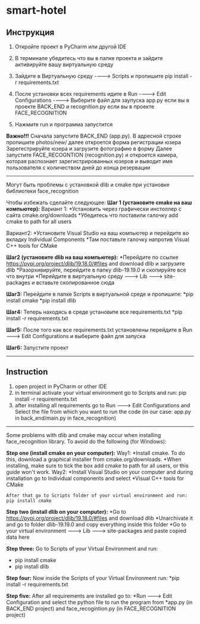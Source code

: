 # smart-hotel
Инструкция
----------

1. Откройте проект в PyCharm или другой IDE
2. В терминале убедитесь что вы в папке проекта и зайдите активируйте вашу виртуальную среду
3. Зайдите в Виртуальную среду ----> Scripts и пропишите pip install -r requirements.txt
4. После установки всех requirements идите в Run ----> Edit Configurations ----> Выберите файл для заупуска
	app.py если вы в проекте BACK_END и recognition.py если вы в проекте FACE_RECOGNITION
	
5. Нажмите run и программа запустится

**Важно!!!** Сначала запустите BACK_END (app.py). В адресной строке пропишите photos/new/ далее откроется форма регистрации юзера
Зарегестрируйте юзера и загрузите фотографию в форму
Далее запустите FACE_RECOGNTION (recognition.py) и откроется камера, которая распознает зарегистрированных юзеров и выводит имя пользователя с количеством дней до конца резервации

************************************************************

Могут быть проблемы с установкой dlib и cmake при установке библиотеки face_recognition 

Чтобы избежать сделайте следующее:
**Шаг 1 (установите cmake на ваш компьютер):**
Вариант 1:
*Установить через графически инстоллер с сайта cmake.org/downloads
*Убедитесь что поставили галочку add cmake to path for all users

Вариант2:
*Установите Visual Studio на ваш компьютер и перейдите во вкладку Individual Components
*Там поставьте галочку напротив Visual C++ tools for СMake

**Шаг2 (установите dlib на ваш компьютер):**
*Перейдите по ссылке https://pypi.org/project/dlib/19.18.0/#files and download dlib и загрузите dlib
*Разорхивируйте, перейдите в папку dlib-19.19.0 и скопируйте все что внутри
*Перейдите в виртуальную среду ---> Lib ---> site-packages и вставьте скопированное сюда

**Шаг3:**
Перейдите в папке Scripts в виртуальной среде и пропишите:
*pip install cmake
*pip install dlib 

**Шаг4:**
Теперь находясь в среде установите все requirements.txt
*pip install -r requirements.txt

**Шаг5:**
После того как все requirements.txt установлены перейдите в 
Run ---> Edit Configurations и выберите файл для запуска

**Шаг6:**
Запустите проект


----------------------------------------------------------------------------------------------------------------------------------------
Instruction
-----------
1. open project in PyCharm or other IDE
2. in terminal activate your virtual environment go to Scripts and run: pip install -r requirements.txt
3. after installing all requirements go to Run ---> Edit Configurations and Select the file
from which you want to run the code (in our case: app.py in back_end/main.py in face_recognition)


***********************************************************
Some problems with dlib and cmake may occur when installing face_recognition library.
To avoid do the following (for Windows):

**Step one (install cmake on your computer):**
Way1: 
*Install cmake. To do this, download a graphical installer from cmake.org/downloads.
*When installing, make sure to tick the box add cmake to path for all users, or this guide won't work.
Way2:
*Install Visual Studio on your computer and during installation go to Individual components and select
*Visual C++ tools for CMake
	
	After that go to Scripts folder of your virtual environment and run: pip install cmake
**Step two (install dlib on your computer):**
*Go to https://pypi.org/project/dlib/19.18.0/#files and download dlib
*Unarchivate it and go to folder dlib-19.19.0 and copy everything inside this folder
*Go to your virtual environment ---> Lib ---> site-packages and paste copied data here

**Step three:**
Go to Scripts of your Virtual Environment and run:
* pip install cmake
* pip install dlib

**Step four:**
Now inside the Scripts of your Virtual Environment run:
*pip install -r requirements.txt  

**Step five:**
After all requirements are installed go to:
*Run ---> Edit Configuration and select the python file to run the program from
*app.py (in BACK_END project) and face_recogintion.py (in FACE_RECOGNITION project)

	


